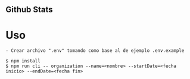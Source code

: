 ## Github Stats

# Uso
    
    - Crear archivo ".env" tomando como base al de ejemplo .env.example

    $ npm install
    $ npm run cli -- organization --name=<nombre> --startDate=<fecha inicio> --endDate=<fecha fin>
